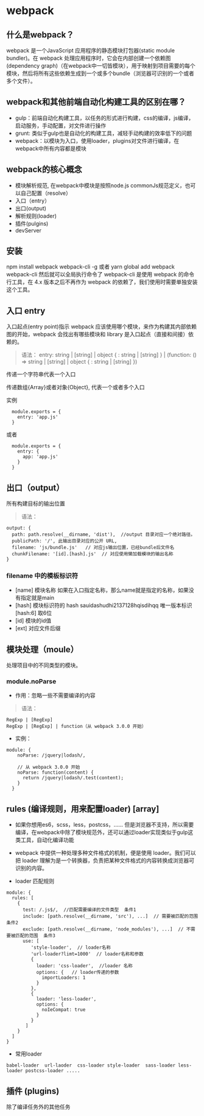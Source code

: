 # webpack

## 什么是webpack？
webpack 是一个JavaScript 应用程序的静态模块打包器(static module bundler)。在 webpack 处理应用程序时，它会在内部创建一个依赖图(dependency graph)（在webpack中一切皆模块），用于映射到项目需要的每个模块，然后将所有这些依赖生成到一个或多个bundle（浏览器可识别的一个或者多个文件）。

## webpack和其他前端自动化构建工具的区别在哪？
* gulp：前端自动化构建工具，以任务的形式进行构建，css的编译，js编译，启动服务，手动配置，对文件进行操作
* grunt: 类似于gulp也是自动化的构建工具，减轻手动构建的效率低下的问题
* webpack：以模块为入口，使用loader，plugins对文件进行编译，在webpack中所有内容都是模块

## webpack的核心概念
* 模块解析规范, 在webpack中模块是按照node.js commonJs规范定义，也可以自己配置（resolve）
* 入口（entry）
* 出口(output)
* 解析规则(loader)
* 插件(pulgins)
* devServer

## 安装

npm install webpack webpack-cli -g 
或者
yarn global add webpack webpack-cli
然后就可以全局执行命令了
webpack-cli 是使用 webpack 的命令行工具，在 4.x 版本之后不再作为 webpack 的依赖了，我们使用时需要单独安装这个工具。


## 入口 entry
入口起点(entry point)指示 webpack 应该使用哪个模块，来作为构建其内部依赖图的开始，webpack 会找出有哪些模块和 library 是入口起点（直接和间接）依赖的。
> 语法：
entry: string | [string] | object { <key>: string | [string] } | (function: () => string | [string] | object { <key>: string | [string] })
 
传递一个字符串代表一个入口

传递数组{Array}或者对象{Object}, 代表一个或者多个入口

实例
```
  module.exports = {
    entry: 'app.js'
  }
```
或者
```
  module.exports = {
    entry: {
      app: 'app.js'
    }
  }
```

## 出口（output）
所有构建目标的输出位置
> 语法：
```
output: {
  path: path.resolve(__dirname, 'dist'),  //output 目录对应一个绝对路径。
  publicPath: '/', 此输出目录对应的公开 URL,
  filename: 'js/bundle.js'   // 对应js输出位置，已经bundle后文件名
  chunkFilename: '[id].[hash].js'  // 对应使用懒加载模块的输出名称
}
```
### filename 中的模板标识符
* [name]  模块名称  如果在入口指定名称，那么name就是指定的名称，如果没有指定就是main
* [hash]  模块标识符的 hash   sauidashudhi2137128hqisdihqq   唯一版本标识  [hash:6]  取6位
* [id]    模块的id值
* [ext]   对应文件后缀

## 模块处理（moule）
处理项目中的不同类型的模块。

### module.noParse
* 作用：忽略一些不需要编译的内容
> 语法：
```
RegExp | [RegExp]
RegExp | [RegExp] | function（从 webpack 3.0.0 开始）
```

* 实例：
```
module: {
    noParse: /jquery|lodash/,

    // 从 webpack 3.0.0 开始
    noParse: function(content) {
      return /jquery|lodash/.test(content);
    }
  }
```
## rules (编译规则，用来配置loader) [array]
- 如果你想用es6，scss，less，postcss，...... 但是浏览器不支持，所以需要编译，在webpack中除了模块规范外，还可以通过loader实现类似于gulp这类工具，自动化编译功能

- webpack 中提供一种处理多种文件格式的机制，便是使用 loader。我们可以把 loader 理解为是一个转换器，负责把某种文件格式的内容转换成浏览器可识别的内容。

* loader 匹配规则
```
module: {
  rules: [
    {
      test: /.js$/,  //匹配需要编译的文件类型  条件1
      include: [path.resolve(__dirname, 'src'), ...]  // 需要被匹配的范围  条件2
      exclude: [path.resolve(__dirname, 'node_modules'), ...]  // 不需要被匹配的范围  条件3
      use: [
         'style-loader',  // loader名称
         'url-loader?limt=1000'  // loader名称和参数
         {
           loader: 'css-loader',  //loader 名称
           options: {   // loader传递的参数
             importLoaders: 1
           }
         },
         {
           loader: 'less-loader',
           options: {
             noIeCompat: true
           }
         }
       ]
    }
  ]
}
```
* 常用loader
```
babel-loader  url-laoder  css-loader style-loader  sass-loader less-loader postcss-loader .....
```

## 插件  (plugins)
除了编译任务外的其他任务
